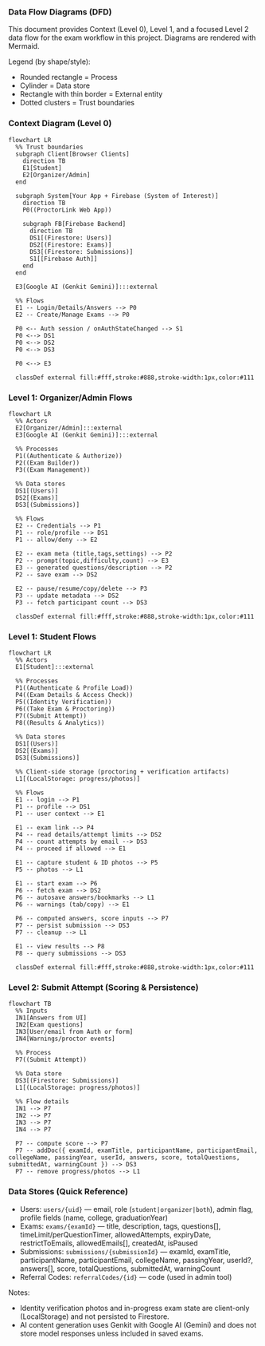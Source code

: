 ### Data Flow Diagrams (DFD)

This document provides Context (Level 0), Level 1, and a focused Level 2 data flow for the exam workflow in this project. Diagrams are rendered with Mermaid.

Legend (by shape/style):
- Rounded rectangle = Process
- Cylinder = Data store
- Rectangle with thin border = External entity
- Dotted clusters = Trust boundaries


### Context Diagram (Level 0)

```mermaid
flowchart LR
  %% Trust boundaries
  subgraph Client[Browser Clients]
    direction TB
    E1[Student]
    E2[Organizer/Admin]
  end

  subgraph System[Your App + Firebase (System of Interest)]
    direction TB
    P0((ProctorLink Web App))

    subgraph FB[Firebase Backend]
      direction TB
      DS1[(Firestore: Users)]
      DS2[(Firestore: Exams)]
      DS3[(Firestore: Submissions)]
      S1[[Firebase Auth]]
    end
  end

  E3[Google AI (Genkit Gemini)]:::external

  %% Flows
  E1 -- Login/Details/Answers --> P0
  E2 -- Create/Manage Exams --> P0

  P0 <-- Auth session / onAuthStateChanged --> S1
  P0 <--> DS1
  P0 <--> DS2
  P0 <--> DS3

  P0 <--> E3

  classDef external fill:#fff,stroke:#888,stroke-width:1px,color:#111
```


### Level 1: Organizer/Admin Flows

```mermaid
flowchart LR
  %% Actors
  E2[Organizer/Admin]:::external
  E3[Google AI (Genkit Gemini)]:::external

  %% Processes
  P1((Authenticate & Authorize))
  P2((Exam Builder))
  P3((Exam Management))

  %% Data stores
  DS1[(Users)]
  DS2[(Exams)]
  DS3[(Submissions)]

  %% Flows
  E2 -- Credentials --> P1
  P1 -- role/profile --> DS1
  P1 -- allow/deny --> E2

  E2 -- exam meta (title,tags,settings) --> P2
  P2 -- prompt(topic,difficulty,count) --> E3
  E3 -- generated questions/description --> P2
  P2 -- save exam --> DS2

  E2 -- pause/resume/copy/delete --> P3
  P3 -- update metadata --> DS2
  P3 -- fetch participant count --> DS3

  classDef external fill:#fff,stroke:#888,stroke-width:1px,color:#111
```


### Level 1: Student Flows

```mermaid
flowchart LR
  %% Actors
  E1[Student]:::external

  %% Processes
  P1((Authenticate & Profile Load))
  P4((Exam Details & Access Check))
  P5((Identity Verification))
  P6((Take Exam & Proctoring))
  P7((Submit Attempt))
  P8((Results & Analytics))

  %% Data stores
  DS1[(Users)]
  DS2[(Exams)]
  DS3[(Submissions)]

  %% Client-side storage (proctoring + verification artifacts)
  L1[(LocalStorage: progress/photos)]

  %% Flows
  E1 -- login --> P1
  P1 -- profile --> DS1
  P1 -- user context --> E1

  E1 -- exam link --> P4
  P4 -- read details/attempt limits --> DS2
  P4 -- count attempts by email --> DS3
  P4 -- proceed if allowed --> E1

  E1 -- capture student & ID photos --> P5
  P5 -- photos --> L1

  E1 -- start exam --> P6
  P6 -- fetch exam --> DS2
  P6 -- autosave answers/bookmarks --> L1
  P6 -- warnings (tab/copy) --> E1

  P6 -- computed answers, score inputs --> P7
  P7 -- persist submission --> DS3
  P7 -- cleanup --> L1

  E1 -- view results --> P8
  P8 -- query submissions --> DS3

  classDef external fill:#fff,stroke:#888,stroke-width:1px,color:#111
```


### Level 2: Submit Attempt (Scoring & Persistence)

```mermaid
flowchart TB
  %% Inputs
  IN1[Answers from UI]
  IN2[Exam questions]
  IN3[User/email from Auth or form]
  IN4[Warnings/proctor events]

  %% Process
  P7((Submit Attempt))

  %% Data store
  DS3[(Firestore: Submissions)]
  L1[(LocalStorage: progress/photos)]

  %% Flow details
  IN1 --> P7
  IN2 --> P7
  IN3 --> P7
  IN4 --> P7

  P7 -- compute score --> P7
  P7 -- addDoc({ examId, examTitle, participantName, participantEmail, collegeName, passingYear, userId, answers, score, totalQuestions, submittedAt, warningCount }) --> DS3
  P7 -- remove progress/photos --> L1
```


### Data Stores (Quick Reference)
- Users: `users/{uid}` — email, role (`student|organizer|both`), admin flag, profile fields (name, college, graduationYear)
- Exams: `exams/{examId}` — title, description, tags, questions[], timeLimit/perQuestionTimer, allowedAttempts, expiryDate, restrictToEmails, allowedEmails[], createdAt, isPaused
- Submissions: `submissions/{submissionId}` — examId, examTitle, participantName, participantEmail, collegeName, passingYear, userId?, answers[], score, totalQuestions, submittedAt, warningCount
- Referral Codes: `referralCodes/{id}` — code (used in admin tool)

Notes:
- Identity verification photos and in-progress exam state are client-only (LocalStorage) and not persisted to Firestore.
- AI content generation uses Genkit with Google AI (Gemini) and does not store model responses unless included in saved exams.
